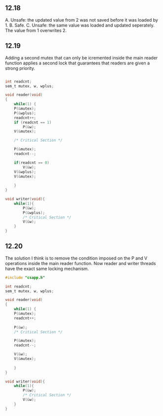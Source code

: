 ## 12.18

A.  Unsafe: the updated value from 2 was not saved before it was loaded by 1.
B.  Safe.
C.  Unsafe: the same value was loaded and updated seperately. The value from 1 overwrites 2.

## 12.19

Adding a second mutex that can only be icremented inside the main reader function applies a second lock that guarantees that readers are given a strong priority. 

~~~c

int readcnt;
sem_t mutex, w, wplus;

void reader(void)
{
    while(1) {
    P(&mutex);
    P(&wplus);
    readcnt++;
    if (readcnt == 1)
        P(&w);
    V(&mutex);

    /* Critical Section */

    P(&mutex);
    readcnt--;

    if(readcnt == 0)
        V(&w);
    V(&wplus);
    V(&mutex);
    
    }
}

void writer(void){
    while(1){
        P(&w);
        P(&wplus);
        /* Critical Section */
        V(&w);
    }
}
~~~

## 12.20

The solution I think is to remove the condition imposed on the P and V operations inside the main reader function. Now reader and writer threads have the exact same locking mechanism.

~~~c
#include "csapp.h"

int readcnt;
sem_t mutex, w, wplus;

void reader(void)
{
    while(1) {
    P(&mutex);
    readcnt++;
    
    P(&w);
    /* Critical Section */

    P(&mutex);
    readcnt--;

    V(&w);
    V(&mutex);
    
    }
}

void writer(void){
    while(1){
        P(&w);
        /* Critical Section */
        V(&w);
    }
}
~~~